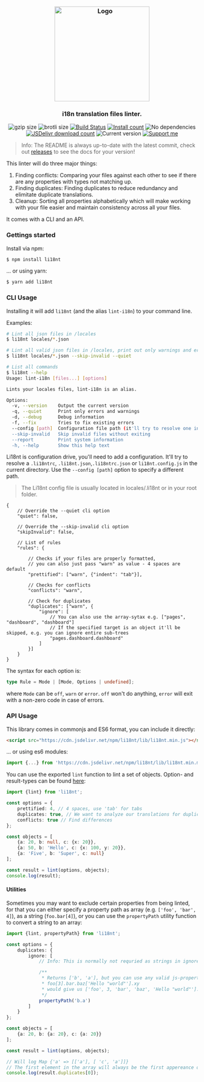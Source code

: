 <h3 align="center">
    <img src="https://user-images.githubusercontent.com/30767528/98481604-b27d5c00-21fb-11eb-916a-d991207ae616.png" alt="Logo" height="250">
</h3>

<h3 align="center">
    i18n translation files linter.
</h3>


<p align="center">
  <img alt="gzip size" src="https://img.badgesize.io/https://cdn.jsdelivr.net/npm/li18nt/lib/li18nt.min.mjs?compression=gzip">
  <img alt="brotli size" src="https://img.badgesize.io/https://cdn.jsdelivr.net/npm/li18nt/lib/li18nt.min.mjs?compression=brotli">
  <a href="https://github.com/Simonwep/li18nt/actions"><img
     alt="Build Status"
     src="https://github.com/Simonwep/li18nt/workflows/CI/badge.svg"/></a>
  <a href="https://www.npmjs.com/package/li18nt"><img
     alt="Install count"
     src="https://img.shields.io/npm/dm/li18nt.svg"></a>
  <img alt="No dependencies" src="https://img.shields.io/badge/dependencies-none-27ae60.svg">
  <a href="https://www.jsdelivr.com/package/npm/li18nt"><img
     alt="JSDelivr download count"
     src="https://img.shields.io/jsdelivr/npm/hm/li18nt"></a>
  <img alt="Current version"
       src="https://img.shields.io/github/tag/Simonwep/li18nt.svg?color=3498DB&label=version">
  <a href="https://github.com/sponsors/Simonwep"><img
     alt="Support me"
     src="https://img.shields.io/badge/github-support-3498DB.svg"></a>
</p>

> Info: The README is always up-to-date with the latest commit, check out [releases](https://github.com/Simonwep/li18nt/releases) to see the docs for your version!

This linter will do three major things:
1. Finding conflicts: Comparing your files against each other to see if there are any properties with types not matching up.
2. Finding duplicates: Finding duplicates to reduce redundancy and elimitate duplicate translations.
3. Cleanup: Sorting all properties alphabetically which will make working with your file easier and maintain consistency across all your files.

It comes with a CLI and an API.


### Gettings started
Install via npm:

```sh
$ npm install li18nt
```

... or using yarn:

```sh
$ yarn add li18nt
```


### CLI Usage

Installing it will add `li18nt` (and the alias `lint-i18n`) to your command line.

Examples:
```sh
# Lint all json files in /locales
$ li18nt locales/*.json

# Lint all valid json files in /locales, print out only warnings and errors
$ li18nt locales/*.json --skip-invalid --quiet

# List all commands
$ li18nt --help
Usage: lint-i18n [files...] [options]

Lints your locales files, lint-i18n is an alias.

Options:
  -v, --version    Output the current version
  -q, --quiet      Print only errors and warnings
  -d, --debug      Debug information
  -f, --fix        Tries to fix existing errors
  --config [path]  Configuration file path (it'll try to resolve one in the current directory)
  --skip-invalid   Skip invalid files without exiting
  --report         Print system information
  -h, --help       Show this help text
```

Li18nt is configuration drive, you'll need to add a configuration. It'll try to resolve a  `.li18ntrc`, `.li18nt.json`,`.li18ntrc.json` or `li18nt.config.js`
in the current directory. Use the `--config [path]` option to specify a different path.

> The Li18nt config file is usually located in locales/.li18nt or in your root folder.

```json5
{
    // Override the --quiet cli option
    "quiet": false,

    // Override the --skip-invalid cli option
    "skipInvalid": false,

    // List of rules
    "rules": {

        // Checks if your files are properly formatted,
        // you can also just pass "warn" as value - 4 spaces are default
        "prettified": ["warn", {"indent": "tab"}],

        // Checks for conflicts
        "conflicts": "warn",

        // Check for duplicates
        "duplicates": ["warn", {
            "ignore": [
                // You can also use the array-sytax e.g. ["pages", "dashboard", "dashboard"]
                // If the specified target is an object it'll be skipped, e.g. you can ignore entire sub-trees
                "pages.dashboard.dashboard"
            ]
        }]
    }
}
```

The syntax for each option is:
```ts
type Rule = Mode | [Mode, Options | undefined];
```

where `Mode` can be `off`, `warn` or `error`. `off` won't do anything, `error` will exit with a non-zero code in case of errors.

### API Usage
This library comes in commonjs and ES6 format, you can include it directly:
```html
<script src="https://cdn.jsdelivr.net/npm/li18nt/lib/li18nt.min.js"></script>
```
... or using es6 modules:

```ts
import {...} from 'https://cdn.jsdelivr.net/npm/li18nt/lib/li18nt.min.mjs'
```

You can use the exported `lint` function to lint a set of objects.
Option- and result-types can be found [here](src/types.ts):

```ts
import {lint} from 'li18nt';

const options = {
    prettified: 4, // 4 spaces, use 'tab' for tabs
    duplicates: true, // We want to analyze our translations for duplicates
    conflicts: true // Find differences
};

const objects = [
    {a: 20, b: null, c: {x: 20}},
    {a: 50, b: 'Hello', c: {x: 100, y: 20}},
    {a: 'Five', b: 'Super', c: null}
];

const result = lint(options, objects);
console.log(result);
```


#### Utilities

Sometimes you may want to exclude certain properties from being linted, for that you can either specify a
property path as array (e.g. `['foo', 'bar', 4]`), as a string (`foo.bar[4]`), or you can use the `propertyPath` utility function to convert a string to an array:

```ts
import {lint, propertyPath} from 'li18nt';

const options = {
    duplicates: {
        ignore: [
            // Info: This is normally not requried as strings in ignore will automatically be converted to an array!

            /**
             * Returns ['b', 'a'], but you can use any valid js-property-path e.g.
             * foo[3].bar.baz['Hello "world"'].xy
             * would give us ['foo', 3, 'bar', 'baz', 'Hello "world"'].xy
             */
            propertyPath('b.a')
        ]
    }
};

const objects = [
    {a: 20, b: {a: 20}, c: {a: 20}}
];

const result = lint(options, objects);

// Will log Map {'a' => [['a'], [ 'c', 'a']]}
// The first element in the array will always be the first appereance of that property
console.log(result.duplicates[0]);
```
